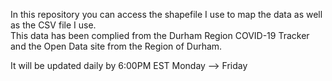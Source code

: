 In this repository you can access the shapefile I use to map the data as well as the CSV file I use.  
This data has been complied from the Durham Region COVID-19 Tracker and the Open Data site from the Region of Durham.

It will be updated daily by 6:00PM EST
Monday --> Friday
